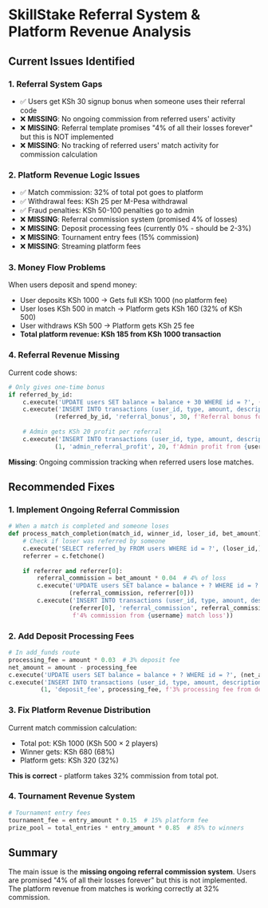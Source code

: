 # SkillStake Referral System & Platform Revenue Analysis

## Current Issues Identified

### 1. **Referral System Gaps**
- ✅ Users get KSh 30 signup bonus when someone uses their referral code
- ❌ **MISSING**: No ongoing commission from referred users' activity
- ❌ **MISSING**: Referral template promises "4% of all their losses forever" but this is NOT implemented
- ❌ **MISSING**: No tracking of referred users' match activity for commission calculation

### 2. **Platform Revenue Logic Issues**
- ✅ Match commission: 32% of total pot goes to platform
- ✅ Withdrawal fees: KSh 25 per M-Pesa withdrawal
- ✅ Fraud penalties: KSh 50-100 penalties go to admin
- ❌ **MISSING**: Referral commission system (promised 4% of losses)
- ❌ **MISSING**: Deposit processing fees (currently 0% - should be 2-3%)
- ❌ **MISSING**: Tournament entry fees (15% commission)
- ❌ **MISSING**: Streaming platform fees

### 3. **Money Flow Problems**
When users deposit and spend money:
- User deposits KSh 1000 → Gets full KSh 1000 (no platform fee)
- User loses KSh 500 in match → Platform gets KSh 160 (32% of KSh 500)
- User withdraws KSh 500 → Platform gets KSh 25 fee
- **Total platform revenue: KSh 185 from KSh 1000 transaction**

### 4. **Referral Revenue Missing**
Current code shows:
```python
# Only gives one-time bonus
if referred_by_id:
    c.execute('UPDATE users SET balance = balance + 30 WHERE id = ?', (referred_by_id,))
    c.execute('INSERT INTO transactions (user_id, type, amount, description) VALUES (?, ?, ?, ?)', 
             (referred_by_id, 'referral_bonus', 30, f'Referral bonus for inviting {username}'))
    
    # Admin gets KSh 20 profit per referral
    c.execute('INSERT INTO transactions (user_id, type, amount, description) VALUES (?, ?, ?, ?)', 
             (1, 'admin_referral_profit', 20, f'Admin profit from {username} referral'))
```

**Missing**: Ongoing commission tracking when referred users lose matches.

## Recommended Fixes

### 1. **Implement Ongoing Referral Commission**
```python
# When a match is completed and someone loses
def process_match_completion(match_id, winner_id, loser_id, bet_amount):
    # Check if loser was referred by someone
    c.execute('SELECT referred_by FROM users WHERE id = ?', (loser_id,))
    referrer = c.fetchone()
    
    if referrer and referrer[0]:
        referral_commission = bet_amount * 0.04  # 4% of loss
        c.execute('UPDATE users SET balance = balance + ? WHERE id = ?', 
                 (referral_commission, referrer[0]))
        c.execute('INSERT INTO transactions (user_id, type, amount, description) VALUES (?, ?, ?, ?)',
                 (referrer[0], 'referral_commission', referral_commission, 
                  f'4% commission from {username} match loss'))
```

### 2. **Add Deposit Processing Fees**
```python
# In add_funds route
processing_fee = amount * 0.03  # 3% deposit fee
net_amount = amount - processing_fee
c.execute('UPDATE users SET balance = balance + ? WHERE id = ?', (net_amount, user_id))
c.execute('INSERT INTO transactions (user_id, type, amount, description) VALUES (?, ?, ?, ?)',
         (1, 'deposit_fee', processing_fee, f'3% processing fee from deposit'))
```

### 3. **Fix Platform Revenue Distribution**
Current match commission calculation:
- Total pot: KSh 1000 (KSh 500 × 2 players)
- Winner gets: KSh 680 (68%)
- Platform gets: KSh 320 (32%)

**This is correct** - platform takes 32% commission from total pot.

### 4. **Tournament Revenue System**
```python
# Tournament entry fees
tournament_fee = entry_amount * 0.15  # 15% platform fee
prize_pool = total_entries * entry_amount * 0.85  # 85% to winners
```

## Summary
The main issue is the **missing ongoing referral commission system**. Users are promised "4% of all their losses forever" but this is not implemented. The platform revenue from matches is working correctly at 32% commission.